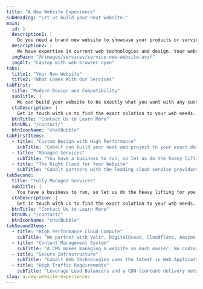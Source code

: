 ```yaml
---
title: "A New Website Experience"
subHeading: "Let us build your next website."
main:
  id: 1
  description1: |
    Do you need a brand new website to showcase your products or services? Is your current website stuck in the 1990's being slow, unresponsive, and looking dated? Let Cobalt Web Technologies build your next web project for you.
  description2: |
    We have expertise in current web technologies and design. Your website should be designed and deployed with the best modern practices today.
  imgMain: "@/images/services/service-new-website.avif"
  imgAlt: "Laptop with web browser open"
tabs:
  title1: "Your New Website"
  title2: "What Comes With Our Services"
tabFirst:
  title: "Modern Design and Compatibility"
  subTitle: |
    We can build your website to be exactly what you want with any custom design. Your website is there to showcase your brand and products and should reflect the exact design elements of your brand.
  ctaDescription: |
    Get in touch with us to find the exact solution to your web needs.
  btnTitle: "Contact Us to Learn More"
  btnURL: "/contact/"
  btnIconName: "chatBubble"
tabFirstItems:
  - title: "Custom Design with High Performance"
    subTitle: "Cobalt can build your next web project to your exact design. The design is built with high performance and lightning-fast speed to handle any amount of web traffic. Our builds look and work great across all devices from ultra-wide screens to tablets to mobile devices."
  - title: "Managed Services"
    subTitle: "You have a business to run, so let us do the heavy lifting for you. Our managed services handle web hosting, asset management, backend updates, security services, CDN implementations, and much more."
  - title: "The Right Cloud for Your Website"
    subTitle: "Cobalt partners with the leading cloud service providers to provide your website with unparalleled service and performance. Whether you are running a small personal blog to a high traffic ecommerce website, we have the right tools and products to provide that service and can easily scale your hosting needs to fit any budget."
tabSecond:
  title: "Fully Managed Services"
  subTitle: |
    You have a business to run, so let us do the heavy lifting for you. Our managed services handle web hosting, asset management, backend updates, security services, and CDN implementations.
  ctaDescription: |
    Get in touch with us to find the exact solution to your web needs.
  btnTitle: "Contact Us to Learn More"
  btnURL: "/contact/"
  btnIconName: "chatBubble"
tabSecondItems:
  - title: "High Performance Cloud Compute"
    subTitle: "We partner with Vultr, DigitalOcean, Cloudflare, Amazon Web Services, Netlify, Vercel, Bunny.net CDN, and many more services to provide the tailored experience and performance you require for your website and application."
  - title: "Content Management System"
    subTitle: "A CMS makes managing a website so much easier. No coding to learn with an easy-to-use interface. We specialize in WordPress, Contentful, Santiy, TinaCMS, Strapi, and many more CMS's. The right CMS for your site will make managing it so much easier for you and your staff."
  - title: "Secure Infrastructure"
    subTitle: "Cobalt Web Technologies uses the latest in Web Application Firewalls and monitoring technology to stop bad bots, DDoS attacks, and suspicious payloads. We partner with Cloudflare, who is a global leader in network security, to provide powerful application security."
  - title: "High Traffic Requirements"
    subTitle: "Leverage Load Balancers and a CDN (content delivery network) to increase performance and stability on your infrastructure. We can build the right infrastructure to suit your traffic needs and keep costs low."
slug: a-new-website-experience/
---
```

